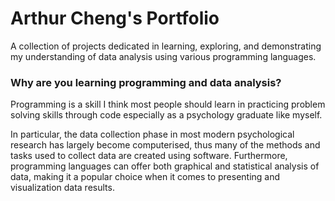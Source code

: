 # Arthur Cheng's Portfolio
A collection of projects dedicated in learning, exploring, and demonstrating my understanding of data analysis using various programming languages.

### Why are you learning programming and data analysis?
Programming is a skill I think most people should learn in practicing problem solving skills through code especially as a psychology graduate like myself. 

In particular, the data collection phase in most modern psychological research has largely become computerised, thus many of the methods and tasks used to collect data are created using software. Furthermore, programming languages can offer both graphical and statistical analysis of data, making it a popular choice when it comes to presenting and visualization data results. 
